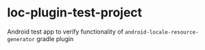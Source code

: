 # loc-plugin-test-project
Android test app to verify functionality of `android-locale-resource-generator` gradle plugin
